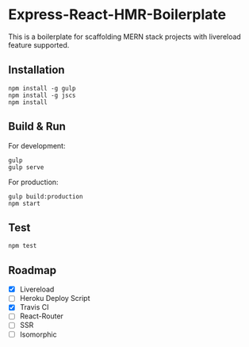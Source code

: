 # Express-React-HMR-Boilerplate

This is a boilerplate for scaffolding MERN stack projects with livereload feature supported.

## Installation

```
npm install -g gulp
npm install -g jscs
npm install
```

## Build & Run

For development:
```
gulp
gulp serve
```

For production:
```
gulp build:production
npm start
```

## Test

```
npm test
```

## Roadmap

- [x] Livereload
- [ ] Heroku Deploy Script
- [x] Travis CI
- [ ] React-Router
- [ ] SSR
- [ ] Isomorphic